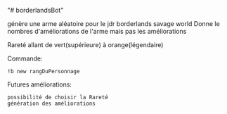 "# borderlandsBot"

génère une arme aléatoire pour le jdr borderlands savage world
Donne le nombres d'améliorations de l'arme mais pas les améliorations

Rareté allant de vert(supérieure) à orange(légendaire)


Commande:

    !b new rangDuPersonnage



Futures améliorations:

    possibilité de choisir la Rareté
    génération des améliorations
